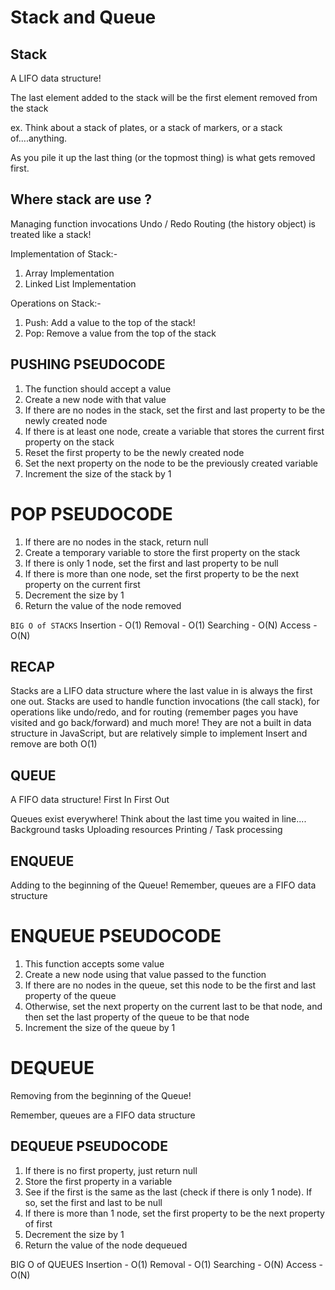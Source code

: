 # Stack and Queue


## Stack
A LIFO data structure!

The last element added to the stack will be the first element removed from the stack

ex. Think about a stack of plates, or a stack of markers, or a stack of....anything.

As you pile it up the last thing (or the topmost thing) is what gets removed first.

## Where stack are use ?
Managing function invocations
Undo / Redo
Routing (the history object) is treated like a stack!


Implementation of Stack:-
1. Array Implementation
2. Linked List Implementation


Operations on Stack:-
1. Push:  Add a value to the top of the stack!
2. Pop:  Remove a value from the top of the stack


## PUSHING PSEUDOCODE
1. The function should accept a value
2. Create a new node with that value
3. If there are no nodes in the stack, set the first and last property to be the newly created node 
4. If there is at least one node, create a variable that stores the current first property on the stack
5. Reset the first property to be the newly created node
6. Set the next property on the node to be the previously created variable
7. Increment the size of the stack by 1


# POP PSEUDOCODE
1. If there are no nodes in the stack, return null
2. Create a temporary variable to store the first property on the stack
3. If there is only 1 node, set the first and last property to be null
4. If there is more than one node, set the first property to be the next property on the current first
5. Decrement the size by 1
6. Return the value of the node removed


``BIG O of STACKS``
Insertion -   O(1)
Removal -   O(1)
Searching -   O(N)
Access -   O(N)

## RECAP
Stacks are a LIFO data structure where the last value in is always the first one out.
Stacks are used to handle function invocations (the call stack), for operations like undo/redo, and for routing (remember pages you have visited and go back/forward) and much more!
They are not a built in data structure in JavaScript, but are relatively simple to implement
Insert and remove are both O(1)





## QUEUE

A FIFO data structure!
First In First Out


Queues exist everywhere! Think about the last time you waited in line....
Background tasks
Uploading resources
Printing / Task processing



## ENQUEUE
Adding to the beginning of the Queue!
Remember, queues are a FIFO data structure

# ENQUEUE PSEUDOCODE
1. This function accepts some value
2. Create a new node using that value passed to the function
3. If there are no nodes in the queue, set this node to be the first and last property of the queue
4. Otherwise, set the next property on the current last to be that node, and then set the last property of the queue to be that node
5. Increment the size of the queue by 1

# DEQUEUE 
Removing from the beginning of the Queue!

Remember, queues are a FIFO data structure

## DEQUEUE PSEUDOCODE
1. If there is no first property, just return null
2. Store the first property in a variable
3. See if the first is the same as the last (check if there is only 1 node). If so, set the first and last to be null
4. If there is more than 1 node, set the first property to be the next property of first 
5. Decrement the size by 1
6. Return the value of the node dequeued



BIG O of QUEUES
Insertion -   O(1)
Removal -   O(1)
Searching -   O(N)
Access -   O(N)
